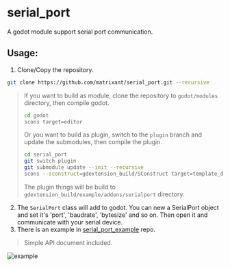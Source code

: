 # serial_port
A godot module support serial port communication.

## Usage:

1. Clone/Copy the repository.

```bash
git clone https://github.com/matrixant/serial_port.git --recursive
```

> If you want to build as module, clone the repository to `godot/modules` directory, then compile godot.
> ```bash
> cd godot
> scons target=editor
> ```
> Or you want to build as plugin, switch to the `plugin` branch and update the submodules, then compile the plugin.
> ```bash
> cd serial_port
> git switch plugin
> git submodule update --init --recursive
> scons --sconstruct=gdextension_build/SConstruct target=template_debug
> ```
> The plugin things will be build to `gdextension_build/example/addons/serialport` directory.

2. The `SerialPort` class will add to godot. You can new a SerialPort object and set it's 'port', 'baudrate', 'bytesize' and so on. Then open it and communicate with your serial device.
3. There is an example in [serial_port_example](https://github.com/matrixant/serial_port_example) repo. 

> Simple API document included.

![example](https://raw.githubusercontent.com/matrixant/serial_port_example/main/screen_shot_0.png)
